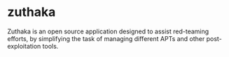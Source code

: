 # zuthaka
Zuthaka is an open source application designed to assist red-teaming efforts, by simplifying the task of managing different APTs and other post-exploitation tools. 
